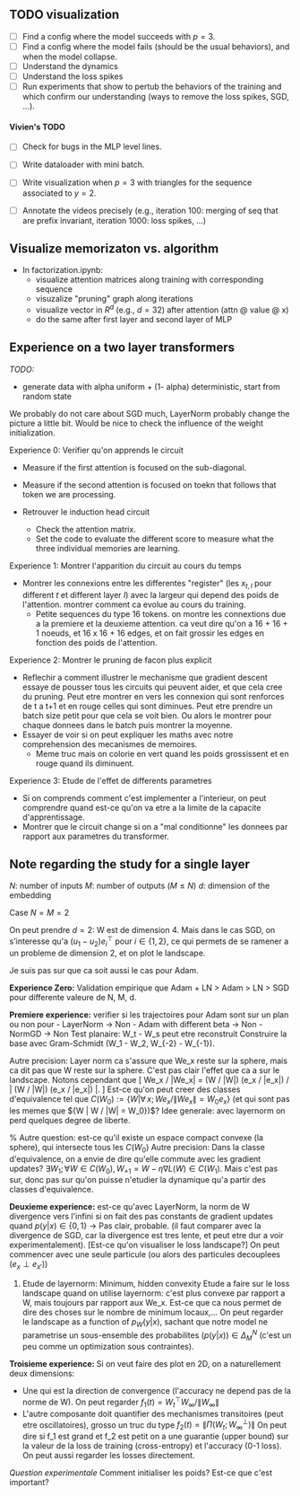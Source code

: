 
## TODO visualization

- [ ] Find a config where the model succeeds with $p=3$.
- [ ] Find a config where the model fails (should be the usual behaviors), and when the model collapse.
- [ ] Understand the dynamics
- [ ] Understand the loss spikes
- [ ] Run experiments that show to pertub the behaviors of the training and which confirm our understanding (ways to remove the loss spikes, SGD, ...).

#### Vivien's TODO
- [ ] Check for bugs in the MLP level lines.
- [ ] Write dataloader with mini batch.
- [ ] Write visualization when $p=3$ with triangles for the sequence associated to $y = 2$.
- [ ] Annotate the videos precisely (e.g., iteration 100: merging of seq that are prefix invariant, iteration 1000: loss spikes, ...)


## Visualize memorizaton vs. algorithm
- In factorization.ipynb: 
    - visualize attention matrices along training with corresponding sequence
    - visuzalize "pruning" graph along iterations
    - visualize vector in $R^d$ (e.g., $d=32$) after attention (attn @ value @ x)
    - do the same after first layer and second layer of MLP

## Experience on a two layer transformers

*TODO:*
- generate data with alpha uniform + (1- alpha) deterministic, start from random state

We probably do not care about SGD much, LayerNorm probably change the picture a little bit.
Would be nice to check the influence of the weight initialization.

Experience 0: Verifier qu'on apprends le circuit
- Measure if the first attention is focused on the sub-diagonal.
- Measure if the second attention is focused on toekn that follows that token we are processing.

- Retrouver le induction head circuit
    - Check the attention matrix.
    - Set the code to evaluate the different score to measure what the three individual memories are learning.

Experience 1: Montrer l'apparition du circuit au cours du temps
- Montrer les connexions entre les differentes "register" (les $x_{t, l}$ pour different $t$ et different layer $l$) avec la largeur qui depend des poids de l'attention.
montrer comment ca evolue au cours du training.
    - Petite sequences du type 16 tokens. on montre les connextions due a la premiere et la deuxieme attention. ca veut dire qu'on a 16 + 16 + 1 noeuds, et 16 x 16 + 16 edges, et on fait grossir les edges en fonction des poids de l'attention.

Experience 2: Montrer le pruning de facon plus explicit
- Reflechir a comment illustrer le mechanisme que gradient descent essaye de pousser tous les circuits qui peuvent aider, et que cela cree du pruning.
Peut etre montrer en vers les connexion qui sont renforces de t a t+1 et en rouge celles qui sont diminues. Peut etre prendre un batch size petit pour que cela se voit bien.
Ou alors le montrer pour chaque donnees dans le batch puis montrer la moyenne.
- Essayer de voir si on peut expliquer les maths avec notre comprehension des mecanismes de memoires.
    - Meme truc mais on colorie en vert quand les poids grossissent et en rouge quand ils diminuent.

Experience 3: Etude de l'effet de differents parametres
- Si on comprends comment c'est implementer a l'interieur, on peut comprendre quand est-ce qu'on va etre a la limite de la capacite d'apprentissage.
- Montrer que le circuit change si on a "mal conditionne" les donnees par rapport aux parametres du transformer.

## Note regarding the study for a single layer

$N$: number of inputs
$M$: number of outputs $(M \leq N)$
$d$: dimension of the embedding

Case $N = M = 2$

On peut prendre $d=2$:
W est de dimension 4.
Mais dans le cas SGD, on s'interesse qu'a $(u_1 - u_2) e_i^\top$ pour $i \in \{1, 2\}$, ce qui permets de se ramener a un probleme de dimension 2, et on plot le landscape.

Je suis pas sur que ca soit aussi le cas pour Adam.

**Experience Zero:** Validation empirique que Adam + LN > Adam > LN > SGD pour differente valeure de N, M, d.

**Premiere experience:** verifier si les trajectoires pour Adam sont sur un plan ou non pour
    - LayerNorm -> Non
    - Adam with different beta -> Non
    - NormGD -> Non
Test planaire: W_t - W_s peut etre reconstruit Construire la base avec Gram-Schmidt (W_1 - W_2, W_{-2} - W_{-1}).

Autre precision: Layer norm ca s'assure que We_x reste sur la sphere, mais ca dit pas que W reste sur la sphere. C'est pas clair l'effet que ca a sur le landscape. Notons cependant que
\[
    We_x / \|We_x\| = (W / \|W\|) (e_x / \|e_x\|) / \| (W / \|W\|) (e_x / \|e_x\|) \|.
\]
Est-ce qu'on peut creer des classes d'equivalence tel que $C(W_0) := \{W | \forall\, x; We_x / \|We_x\| = W_0e_x\}$ (et qui sont pas les memes que $\{W | W / \|W\| = W_0})$?
Idee generale: avec layernorm on perd quelques degree de liberte.

% Autre question: est-ce qu'il existe un espace compact convexe (la sphere), qui intersecte tous les $C(W_0)$
Autre precision: Dans la classe d'equivalence, on a envie de dire qu'elle commute avec les gradient updates? $\exists W_1; \forall W \in C(W_0), W_{+1} = W - \eta \nabla L(W) \in C(W_1)$.
Mais c'est pas sur, donc pas sur qu'on puisse n'etudier la dynamique qu'a partir des classes d'equivalence.

**Deuxieme experience:** est-ce qu'avec LayerNorm, la norm de W divergence vers l'infini si on fait des pas constants de gradient updates quand $p(y|x) \in \{0, 1\}$ -> Pas clair, probable. (il faut comparer avec la divergence de SGD, car la divergence est tres lente, et peut etre dur a voir experimentalement).
[Est-ce qu'on visualiser le loss landscape?]
On peut commencer avec une seule particule (ou alors des particules decouplees ($e_x \perp e_{x'}$))

1. Etude de layernorm: Minimum, hidden convexity
Etude a faire sur le loss landscape quand on utilise layernorm: c'est plus convexe par rapport a W, mais toujours par rapport aux We_x. Est-ce que ca nous permet de dire des choses sur le nombre de minimum locaux,...
On peut regarder le landscape as a function of $p_W(y|x)$, sachant que notre model ne parametrise un sous-ensemble des probabilites $(p(y|x)) \in \Delta_M^N$ (c'est un peu comme un optimization sous contraintes).

**Troisieme experience:**
Si on veut faire des plot en 2D, on a naturellement deux dimensions:
- Une qui est la direction de convergence (l'accuracy ne depend pas de la norme de W). On peut regarder $f_1(t) = W_t^\top W_\infty / \|W_\infty\|$
- L'autre composante doit quantifier des mechanismes transitoires (peut etre oscillatoires), grosso un truc du type $f_2(t) = \|\Pi(W_t; W_\infty^\perp)\|$
On peut dire si f_1 est grand et f_2 est petit on a une guarantie (upper bound) sur la valeur de la loss de training (cross-entropy) et l'accuracy (0-1 loss). On peut aussi regarder les losses directement.


*Question experimentale*
Comment initialiser les poids? Est-ce que c'est important?

